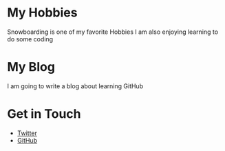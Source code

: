 # My Hobbies
Snowboarding is one of my favorite Hobbies
I am also enjoying learning to do some coding

# My Blog
I am going to write a blog about learning GitHub

# Get in Touch
<ul>
<li><a href="https://twitter.com/{{site.twitter_username}}" target="new">Twitter</a></li>
<li><a href="https://github.com/{{site.github_username}}" target="new">GitHub</a></li>
</ul>

